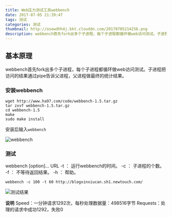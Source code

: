 ```yaml
---
title: Web压力测试工具webbench
date: 2017-07-05 21:39:47
tags: 测试
categories: 测试
thumbnail: http://osewdhh4j.bkt.clouddn.com/20170705214256.png
description: webbench首先fork出多个子进程，每个子进程都循环做web访问测试。子进程把访问的结果通过pipe告诉父进程，父进程做最终的统计结果。
---
```


## 基本原理

 webbench首先fork出多个子进程，每个子进程都循环做web访问测试。子进程把访问的结果通过pipe告诉父进程，父进程做最终的统计结果。

### 安装webbench

```
wget http://www.ha97.com/code/webbench-1.5.tar.gz
tar zxvf webbench-1.5.tar.gz 
cd webbench-1.5
make
sudo make install
```

安装后输入`webbench`

![webbench](http://osewdhh4j.bkt.clouddn.com/20170705214956.png)


### 测试

webbench [option]... URL
-t ： 运行webbench的时间。
-c ： 子进程的个数。
-f ： 不等待返回结果。
-h ： 帮助。


```
webbench -c 100 -t 60 http://blogxinxiucan.sh1.newtouch.com/
```

![测试结果](http://osewdhh4j.bkt.clouddn.com/20170705215440.png)


**说明**
Speed：一分钟请求1292次，每秒处理数据量：498516字节
Requests：处理的请求中成功1292，失败0











